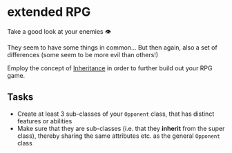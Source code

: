 # extended RPG

Take a good look at your enemies 👁

They seem to have some things in common... But then again, also a set of
differences (some seem to be more evil than others!)

Employ the concept of [Inheritance](https://codingnomads.atlassian.net/wiki/spaces/PYO/pages/415531064/Inheritance) in order to further build out your RPG game.

## Tasks
- Create at least 3 sub-classes of your `Opponent` class, that has distinct
features or abilities
- Make sure that they are sub-classes (i.e. that they **inherit** from the super class),
thereby sharing the same attributes etc. as the general `Opponent` class

